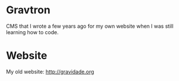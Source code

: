 # Gravtron
CMS that I wrote a few years ago for my own website when I was still learning how to code.

# Website
My old website: http://gravidade.org
